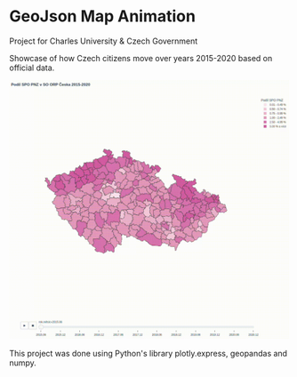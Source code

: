 # GeoJson Map Animation
Project for Charles University & Czech Government

Showcase of how Czech citizens move over years 2015-2020 based on official data.

![Animation of GeoJson Map](orp.gif)

This project was done using Python's library plotly.express, geopandas and numpy.
